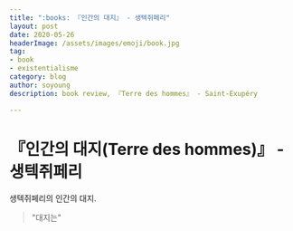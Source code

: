 ```yaml
---
title: ":books: 『인간의 대지』 - 생텍쥐페리"
layout: post
date: 2020-05-26
headerImage: /assets/images/emoji/book.jpg
tag:
- book
- existentialisme
category: blog
author: soyoung
description: book review, 『Terre des hommes』 - Saint-Exupéry

---
```


『인간의 대지(Terre des hommes)』 - 생텍쥐페리
===================

생텍쥐페리의 인간의 대지.

> "대지는"
